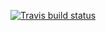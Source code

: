   <!-- badges: start -->
  [![Travis build status](https://travis-ci.com/bryandmartin/stat302project2.svg?branch=master)](https://travis-ci.com/bryandmartin/stat302project2)
  <!-- badges: end -->
